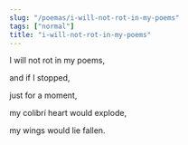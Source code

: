 ```yaml
---
slug: "/poemas/i-will-not-rot-in-my-poems"
tags: ["normal"]
title: "i-will-not-rot-in-my-poems"
---
```

I will not rot in my poems,

and if I stopped,

just for a moment,

my colibrí heart would explode,

my wings would lie fallen.